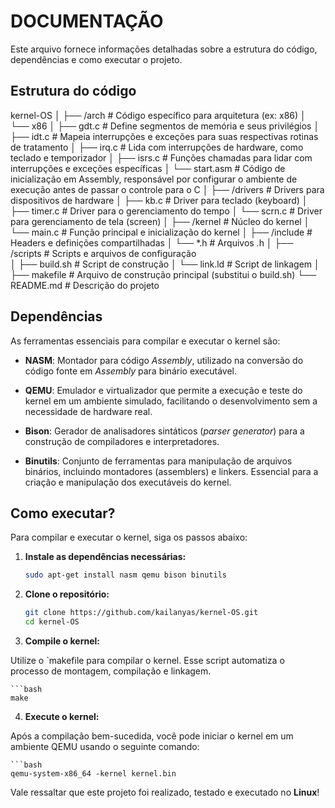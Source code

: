 # DOCUMENTAÇÃO

Este arquivo fornece informações detalhadas sobre a estrutura do código, dependências e como executar o projeto.

## Estrutura do código

kernel-OS
│
├── /arch           # Código específico para arquitetura (ex: x86)
│   └── x86
│       ├── gdt.c       # Define segmentos de memória e seus privilégios
│       ├── idt.c       # Mapeia interrupções e exceções para suas respectivas rotinas de tratamento
│       ├── irq.c       # Lida com interrupções de hardware, como teclado e temporizador
│       ├── isrs.c      # Funções chamadas para lidar com interrupções e exceções específicas
│       └── start.asm   # Código de inicialização em Assembly, responsável por configurar o ambiente de execução antes de passar o controle para o C
│
├── /drivers        # Drivers para dispositivos de hardware
│   ├── kb.c        # Driver para teclado (keyboard)
│   ├── timer.c     # Driver para o gerenciamento do tempo
│   └── scrn.c      # Driver para gerenciamento de tela (screen)
│
├── /kernel         # Núcleo do kernel
│   └── main.c      # Função principal e inicialização do kernel
│
├── /include        # Headers e definições compartilhadas
│   └── *.h         # Arquivos .h 
│
├── /scripts        # Scripts e arquivos de configuração       
│   ├── build.sh    # Script de construção 
│   └── link.ld     # Script de linkagem
│
├── makefile        # Arquivo de construção principal (substitui o build.sh)
└── README.md       # Descrição do projeto


## Dependências

As ferramentas essenciais para compilar e executar o kernel são:

- **NASM**: Montador para código _Assembly_, utilizado na conversão do código fonte em _Assembly_ para binário executável.

- **QEMU**: Emulador e virtualizador que permite a execução e teste do kernel em um ambiente simulado, facilitando o desenvolvimento sem a necessidade de hardware real.

- **Bison**: Gerador de analisadores sintáticos (_parser generator_) para a construção de compiladores e interpretadores.

- **Binutils**: Conjunto de ferramentas para manipulação de arquivos binários, incluindo montadores (assemblers) e linkers. Essencial para a criação e manipulação dos executáveis do kernel.

## Como executar?

Para compilar e executar o kernel, siga os passos abaixo:

1. **Instale as dependências necessárias:**
	
	```bash
	sudo apt-get install nasm qemu bison binutils

2. **Clone o repositório:**

	```bash
	git clone https://github.com/kailanyas/kernel-OS.git
	cd kernel-OS
	
3. **Compile o kernel:**

Utilize o `makefile para compilar o kernel. Esse script automatiza o processo de montagem, compilação e linkagem.

	```bash
	make
	
4. **Execute o kernel:**

Após a compilação bem-sucedida, você pode iniciar o kernel em um ambiente QEMU usando o seguinte comando:

	```bash
	qemu-system-x86_64 -kernel kernel.bin


Vale ressaltar que este projeto foi realizado, testado e executado no **Linux**!
